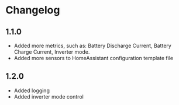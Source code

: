 # Changelog

## 1.1.0
- Added more metrics, such as: Battery Discharge Current, Battery Charge Current, Inverter mode.
- Added more sensors to HomeAssistant configuration template file

## 1.2.0
- Added logging
- Added inverter mode control